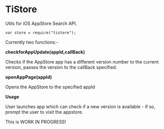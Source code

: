 TiStore
=======

Utils for iOS AppStore Search API. 

	var store = require("tistore");

Currently two functions:-

**checkforAppUpdate(appId,callBack)**

Checks if the AppStore app has a different version number to the current version, passes the version to the callBack specified. 
	
**openAppPage(appId)**

Opens the AppStore to the specified appId

**Usage**

User launches app which can check if a new version is available - if so, prompt the user to visit the appstore.

This is WORK IN PROGRESS!
